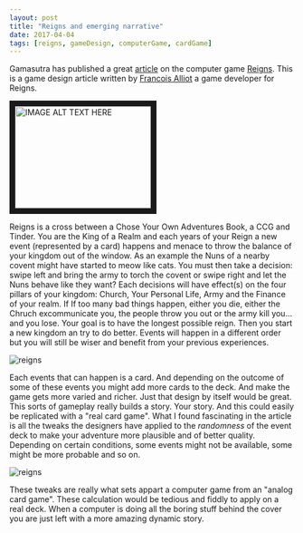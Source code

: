 ```yaml
---
layout: post
title: "Reigns and emerging narrative"
date: 2017-04-04
tags: [reigns, gameDesign, computerGame, cardGame]
---
```


Gamasutra has published a great [article](http://www.gamasutra.com/view/news/283967/Game_Design_Deep_Dive_Creating_an_adaptive_narrative_in_Reigns.php) on the computer game [Reigns](http://www.devolverdigital.com/games/view/reigns). This is a game design article written by [Francois Alliot](https://twitter.com/nerial) a game developer for Reigns.

<a href="http://www.youtube.com/watch?feature=player_embedded&v=O2HnvpXqII4
" target="_blank"><img src="http://img.youtube.com/vi/O2HnvpXqII4/0.jpg"
alt="IMAGE ALT TEXT HERE" width="240" height="180" border="10" /></a>

Reigns is a cross between a Chose Your Own Adventures Book, a CCG and Tinder. You are the King of a Realm and each years of your Reign a new event (represented by a card) happens and menace to throw the balance of your kingdom out of the window. As an example the Nuns of a nearby covent might have started to meow like cats. You must then take a decision: swipe left and bring the army to torch the covent or swipe right and let the Nuns behave like they want? Each decisions will have effect(s) on the four pillars of your kingdom: Church, Your Personal Life, Army and the Finance of your realm. If If too many bad things happen, either you die, either the Chruch excommunicate you, the people throw you out or the army kill you... and you lose. Your goal is to have the longest possible reign. Then you start a new kingdom an try to do better. Events will happen in a different order but you will still be wiser and benefit from your previous experiences.

![reigns](http://www.gamasutra.com/db_area/images/news/283967/28may.gif)

Each events that can happen is a card. And depending on the outcome of some of these events you might add more cards to the deck. And make the game gets more varied and richer. Just that design by itself would be great. This sorts of gameplay really builds a story. Your story. And this could easily be replicated with a "real card game". What I found fascinating in the article is all the tweaks the designers have applied to the *randomness* of the event deck to make your adventure more plausible and of better quality. Depending on certain conditions, some events might not be available, some might be more probable and so on.

![reigns](http://www.gamasutra.com/db_area/images/news/283967/Reigns%201.jpg)

These tweaks are really what sets appart a computer game from an "analog card game". These calculation would be tedious and fiddly to apply on a real deck. When a computer is doing all the boring stuff behind the cover you are just left with a more amazing dynamic story.